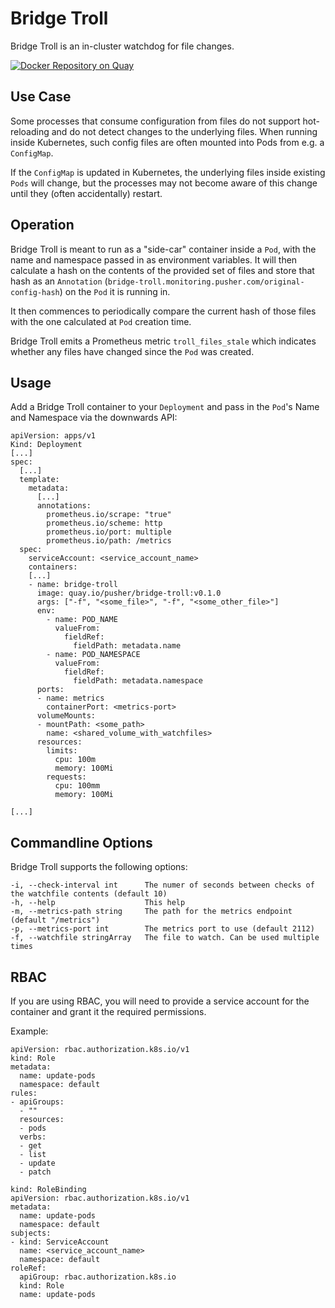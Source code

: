 # Bridge Troll
Bridge Troll is an in-cluster watchdog for file changes.

[![Docker Repository on Quay](https://quay.io/repository/pusher/bridge-troll/status "Docker Repository on Quay")](https://quay.io/repository/pusher/bridge-troll)

## Use Case

Some processes that consume configuration from files do not support hot-reloading and
do not detect changes to the underlying files.
When running inside Kubernetes, such config files are often mounted into Pods from e.g.
a `ConfigMap`.

If the `ConfigMap` is updated in Kubernetes, the underlying files inside existing `Pods` will change,
but the processes may not become aware of this change until they (often accidentally) restart.

## Operation

Bridge Troll is meant to run as a "side-car" container inside a `Pod`, with the name and namespace
passed in as environment variables.
It will then calculate a hash on the contents of the provided set of files and store that hash as an
`Annotation` (`bridge-troll.monitoring.pusher.com/original-config-hash`) on the `Pod` it is running in.

It then commences to periodically compare the current hash of those files with the one calculated at `Pod` creation
time.

Bridge Troll emits a Prometheus metric `troll_files_stale` which indicates
whether any files have changed since the `Pod` was created.

## Usage

Add a Bridge Troll container to your `Deployment` and pass in the `Pod`'s Name and Namespace via the downwards API:

```
apiVersion: apps/v1
Kind: Deployment
[...]
spec:
  [...]
  template:
    metadata:
      [...]
      annotations:
        prometheus.io/scrape: "true"
        prometheus.io/scheme: http
        prometheus.io/port: multiple
        prometheus.io/path: /metrics
  spec:
    serviceAccount: <service_account_name>
    containers:
    [...]
    - name: bridge-troll
      image: quay.io/pusher/bridge-troll:v0.1.0
      args: ["-f", "<some_file>", "-f", "<some_other_file>"]
      env:
        - name: POD_NAME
          valueFrom:
            fieldRef:
              fieldPath: metadata.name
        - name: POD_NAMESPACE
          valueFrom:
            fieldRef:
              fieldPath: metadata.namespace
      ports:
      - name: metrics
        containerPort: <metrics-port>
      volumeMounts:
      - mountPath: <some_path>
        name: <shared_volume_with_watchfiles>
      resources:
        limits:
          cpu: 100m
          memory: 100Mi
        requests:
          cpu: 100mm
          memory: 100Mi

[...]
```

## Commandline Options

Bridge Troll supports the following options:
```
-i, --check-interval int      The numer of seconds between checks of the watchfile contents (default 10)
-h, --help                    This help
-m, --metrics-path string     The path for the metrics endpoint (default "/metrics")
-p, --metrics-port int        The metrics port to use (default 2112)
-f, --watchfile stringArray   The file to watch. Can be used multiple times
```

## RBAC

If you are using RBAC, you will need to provide a service account for the container and grant it the required permissions.

Example:

```
apiVersion: rbac.authorization.k8s.io/v1
kind: Role
metadata:
  name: update-pods
  namespace: default
rules:
- apiGroups:
  - ""
  resources:
  - pods
  verbs:
  - get
  - list
  - update
  - patch
```

```
kind: RoleBinding
apiVersion: rbac.authorization.k8s.io/v1
metadata:
  name: update-pods
  namespace: default
subjects:
- kind: ServiceAccount
  name: <service_account_name>
  namespace: default
roleRef:
  apiGroup: rbac.authorization.k8s.io
  kind: Role
  name: update-pods
```
